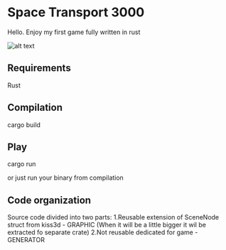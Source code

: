 # Space Transport 3000

Hello. Enjoy my first game fully written in rust

![alt text](http://url/to/img.png)

## Requirements
Rust

## Compilation

cargo build

## Play

cargo run

or just run your binary from compilation



## Code organization

Source code divided into two parts:
1.Reusable extension of SceneNode struct from kiss3d - GRAPHIC
	(When it will be a little bigger it wil be extracted fo separate crate)
2.Not reusable dedicated for game - GENERATOR
